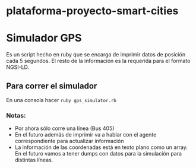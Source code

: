 # plataforma-proyecto-smart-cities

# Simulador GPS

Es un script hecho en ruby que se encarga de imprimir datos de posición cada 5 segundos. El resto de la información es la 
requerida para el formato NGSI-LD.

## Para correr el simulador

En una consola hacer `ruby gps_simulator.rb`

### Notas:

- Por ahora sólo corre una línea (Bus 405)
- En el futuro además de imprimir va a hablar con el agente correspondiente para actualizar información
- La información de las coordenadas está en texto plano como un array. En el futuro vamos a tener dumps con datos para la simulación
para distintas líneas.
